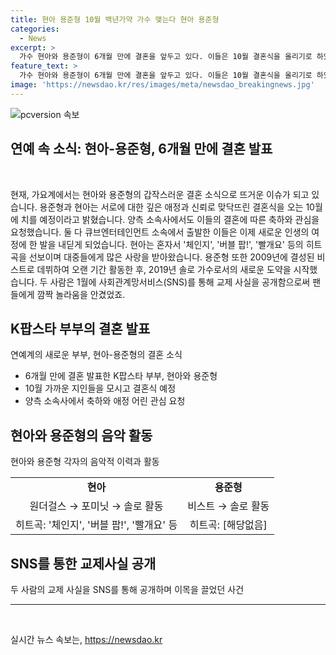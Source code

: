 ```yaml
---
title: 현아 용준형 10월 백년가약 가수 맺는다 현아 용준형
categories:
  - News
excerpt: >
  가수 현아와 용준형이 6개월 만에 결혼을 앞두고 있다. 이들은 10월 결혼식을 올리기로 하였으며, 용준형 소속사는 깊은 애정과 신뢰로 결혼식을 올린다고 밝혔다. 이들은 아이돌 출신으로, 두 번의 그룹 활동을 했으며, 현아는 솔로 활동 중이며 용준형은 비스트 탈퇴 후 솔로로 활동 중이다. 두 사람은 지난 1월 SNS를 통해 교제를 공개하였다.
feature_text: >
  가수 현아와 용준형이 6개월 만에 결혼을 앞두고 있다. 이들은 10월 결혼식을 올리기로 하였으며, 용준형 소속사는 깊은 애정과 신뢰로 결혼식을 올린다고 밝혔다. 이들은 아이돌 출신으로, 두 번의 그룹 활동을 했으며, 현아는 솔로 활동 중이며 용준형은 비스트 탈퇴 후 솔로로 활동 중이다. 두 사람은 지난 1월 SNS를 통해 교제를 공개하였다.
image: 'https://newsdao.kr/res/images/meta/newsdao_breakingnews.jpg'
---
```


<p><img src="https://newsdao.kr/res/images/meta/newsdao_breakingnews.jpg" alt="pcversion 속보" /></p>

<h2>연예 속 소식: 현아-용준형, 6개월 만에 결혼 발표</h2>

<p data-ke-size="size16">&nbsp;</p>

<p>현재, 가요계에서는 현아와 용준형의 갑작스러운 결혼 소식으로 뜨거운 이슈가 되고 있습니다. 용준형과 현아는 서로에 대한 깊은 애정과 신뢰로 맞닥뜨린 결혼식을 오는 10월에 치를 예정이라고 밝혔습니다. 양측 소속사에서도 이들의 결혼에 따른 축하와 관심을 요청했습니다. 둘 다 큐브엔터테인먼트 소속에서 출발한 이들은 이제 새로운 인생의 여정에 한 발을 내딛게 되었습니다. 현아는 혼자서 '체인지', '버블 팝!', '빨개요' 등의 히트곡을 선보이며 대중들에게 많은 사랑을 받아왔습니다. 용준형 또한 2009년에 결성된 비스트로 데뷔하여 오랜 기간 활동한 후, 2019년 솔로 가수로서의 새로운 도약을 시작했습니다. 두 사람은 1월에 사회관계망서비스(SNS)를 통해 교제 사실을 공개함으로써 팬들에게 깜짝 놀라움을 안겼었죠.</p></p>

<h2 data-ke-size="size26">K팝스타 부부의 결혼 발표</h2>

<p data-ke-size="size16">연예계의 새로운 부부, 현아-용준형의 결혼 소식</p>

<ul>
  <li>6개월 만에 결혼 발표한 K팝스타 부부, 현아와 용준형</li>
  <li>10월 가까운 지인들을 모시고 결혼식 예정</li>
  <li>양측 소속사에서 축하와 애정 어린 관심 요청</li>
</ul>

<h2 data-ke-size="size26">현아와 용준형의 음악 활동</h2>

<p data-ke-size="size16">현아와 용준형 각자의 음악적 이력과 활동</p>

<table>
  <tr>
    <td style="text-align: center; height: 17px;"><b>현아</b></td>
    <td style="text-align: center; height: 17px;"><b>용준형</b></td>
  </tr>
  <tr>
    <td style="text-align: center;">원더걸스 → 포미닛 → 솔로 활동</td>
    <td style="text-align: center;">비스트 → 솔로 활동</td>
  </tr>
  <tr>
    <td style="text-align: center;">히트곡: '체인지', '버블 팝!', '빨개요' 등</td>
    <td style="text-align: center;">히트곡: [해당없음]</td>
  </tr>
</table>

<h2 data-ke-size="size26">SNS를 통한 교제사실 공개</h2>

<p data-ke-size="size16">두 사람의 교제 사실을 SNS를 통해 공개하며 이목을 끌었던 사건</p>

<hr>

<p data-ke-size="size16">&nbsp;</p>
실시간 뉴스 속보는, <a href="https://newsdao.kr" rel="dofollow">https://newsdao.kr</a>


